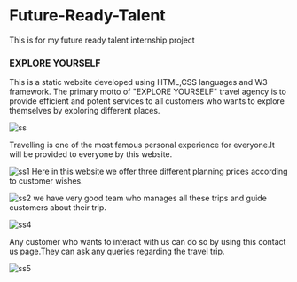 # Future-Ready-Talent
This is for my future ready talent internship project
<h3>EXPLORE YOURSELF</h3>
This is a static website developed using HTML,CSS languages and W3 framework. The primary motto of "EXPLORE YOURSELF" travel agency is to provide efficient and potent services to all customers who wants to explore themselves by exploring different places.


![ss](https://user-images.githubusercontent.com/88972972/183456429-bcb70cb1-1716-43e9-95fd-b8a9fbe9b3c3.jpg)

Travelling is one of the most famous personal experience for everyone.It will be provided to everyone by this website.


![ss1](https://user-images.githubusercontent.com/88972972/183456586-d6cf85ba-fd81-4378-88d6-c2911a08c486.jpg)
Here in this website we offer three different planning prices according to customer wishes.


![ss2](https://user-images.githubusercontent.com/88972972/183456606-daf9c09a-30ef-4b3b-84bc-a53390635a6d.jpg)
we have very good team who manages all these trips and guide customers about their trip.


![ss4](https://user-images.githubusercontent.com/88972972/183456611-0debf187-0234-44e7-8551-d05fec23fcb6.jpg)


Any customer who wants to interact with us can do so by using this contact us page.They can ask any queries regarding the travel trip.


![ss5](https://user-images.githubusercontent.com/88972972/183456618-76438725-8a7f-41bf-b6ce-a900ce2d25eb.jpg)
